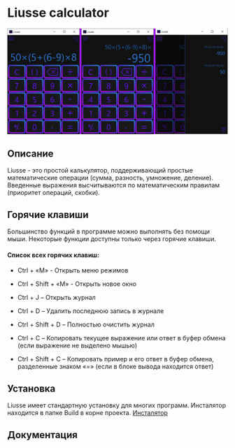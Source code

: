 # Liusse calculator #

![alt text](LiusseDemo.png)

## Описание ##

Liusse - это простой калькулятор, поддерживающий простые математические операции (сумма, разность, умножение, деление). Введенные выражения высчитываются по математическим правилам (приоритет операций, скобки).

## Горячие клавиши ##

Большинство функций в программе можно выполнять без помощи мыши. Некоторые функции доступны только через горячие клавиши.

#### Список всех горячих клавиш: ####
* Ctrl + «M» - Открыть меню режимов 
* Ctrl + Shift + «M» - Открыть новое окно

* Ctrl + J – Открыть журнал 
* Ctrl + D – Удалить последнюю запись в журнале 
* Ctrl + Shift + D – Полностью очистить журнал

* Ctrl + C – Копировать текущее выражение или ответ в буфер обмена (если выражение не выделено мышью) 
* Ctrl + Shift + C – Копировать пример и его ответ в буфер обмена, разделенные знаком «=» (если в блоке вывода находится ответ)

## Установка ##

Liusse имеет стандартную установку для многих программ. Инсталятор находится в папке Build в корне проекта.
[Инсталятор](https://github.com/durasel74/Liusse/tree/dev/Build)



## Документация ##



